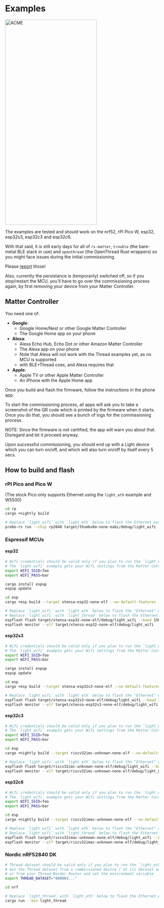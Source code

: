 # Examples

<img src="https://github.com/ivmarkov/rs-matter-embassy/blob/master/examples/acme.jpg" alt="ACME" width="300" height="670">

The examples are tested and _should_ work on the nrf52, rPI Pico W, esp32, esp32s3, esp32c3 and esp32c6.

With that said, it is still early days for all of `rs-matter`, `trouble` (the bare-metal BLE stack in use) 
and `openthread` (the OpenThread Rust wrappers) so you might face issues during the initial commissioning.

Please [report](https://github.com/ivmarkov/rs-matter-embassy/issues) those!

Also, currently the persistance is (temporarily) switched off, so if you stop/restart the MCU, you'll have to go over
the commissioning process again, by first removing your device from your Matter Controller.

## Matter Controller

You need one of:
* **Google**:
  * Google Home/Nest or other Google Matter Controller
  * The Google Home app on your phone
* **Alexa**:
  * Alexa Echo Hub, Echo Dot or other Amazon Matter Controller
  * The Alexa app on your phone
  * Note that Alexa will not work with the Thread examples yet, as no MCU is supported
  * with BLE+Thread coex, and Alexa requires that
* **Apple**:
  * Apple TV or other Apple Matter Controller
  * An iPhone with the Apple Home app

Once you build and flash the firmware, follow the instructions in the phone app.

To start the commissioning process, all apps will ask you to take a screenshot of the QR code which is printed by the firmware when it starts.
Once you do that, you should see a bunch of logs for the commissioning process.

NOTE: Since the firmware is not certified, the app will warn you about that. Disregard and let it proceed anyway.

Upon successful commissioning, you should end up with a Light device which you can turn on/off, and which will also turn on/off by itself every 5 secs.

## How to build and flash

### rPI Pico and Pico W

(The stock Pico only supports Ethernet using the `light_eth` example and W5500)

```sh
cd rp
cargo +nightly build

# Replace `light_wifi` with `light_eth` below to flash the Ethernet example
probe-rs run --chip rp2040 target/thumbv6m-none-eabi/debug/light_wifi
```

### Espressif MCUs

#### esp32

```sh
# Wifi credentials should be valid only if you plan to run the `light_eth` "ethernet" example.
# The `light_wifi` example gets your Wifi settings from the Matter Controller automatically.
export WIFI_SSID=foo
export WIFI_PASS=bar

cargo install espup
espup update

cd esp
cargo +esp build --target xtensa-esp32-none-elf --no-default-features --features esp32

# Replace `light_wifi` with `light_eth` below to flash the "Ethernet" example
# Replace `light_wifi` with `light_thread` below to flash the Ethernet example (you'll need an esp32c6 or esp32h2)
espflash flash target/xtensa-esp32-none-elf/debug/light_wifi --baud 1500000
espflash monitor --elf target/xtensa-esp32-none-elf/debug/light_wifi
```

#### esp32s3

```sh
# Wifi credentials should be valid only if you plan to run the `light_eth` "ethernet" example.
# The `light_wifi` example gets your Wifi settings from the Matter Controller automatically.
export WIFI_SSID=foo
export WIFI_PASS=bar

cargo install espup
espup update

cd esp
cargo +esp build --target xtensa-esp32s3-none-elf --no-default-features --features esp32s3

# Replace `light_wifi` with `light_eth` below to flash the "Ethernet" example
espflash flash target/xtensa-esp32s3-none-elf/debug/light_wifi --baud 1500000
espflash monitor --elf target/xtensa-esp32s3-none-elf/debug/light_wifi
```

#### esp32c3

```sh
# Wifi credentials should be valid only if you plan to run the `light_eth` "ethernet" example.
# The `light_wifi` example gets your Wifi settings from the Matter Controller automatically.
export WIFI_SSID=foo
export WIFI_PASS=bar

cd esp
cargo +nightly build --target riscv32imc-unknown-none-elf --no-default-features --features esp32c3

# Replace `light_wifi` with `light_eth` below to flash the "Ethernet" example
espflash flash target/riscv32imc-unknown-none-elf/debug/light_wifi --baud 1500000
espflash monitor --elf target/riscv32imc-unknown-none-elf/debug/light_wifi
```

#### esp32c6

```sh
# Wifi credentials should be valid only if you plan to run the `light_eth` "ethernet" example.
# The `light_wifi` example gets your Wifi settings from the Matter Controller automatically.
export WIFI_SSID=foo
export WIFI_PASS=bar

cd esp
cargo +nightly build --target riscv32imac-unknown-none-elf --no-default-features --features esp32c6

# Replace `light_wifi` with `light_eth` below to flash the "Ethernet" example
# Replace `light_wifi` with `light_thread` below to flash the Ethernet example (you'll need an esp32c6 or esp32h2)
espflash flash target/riscv32imac-unknown-none-elf/debug/light_wifi --baud 1500000
espflash monitor --elf target/riscv32imac-unknown-none-elf/debug/light_wifi
```

### Nordic nRF52840 DK

```sh
# Thread dataset should be valid only if you plan to run the `light_eth` "ethernet" example.
# Get the Thread dataset from a commissioned device (`ot cli dataset active -x`) 
# or from your Thread Border Router and set the environment variable
export THREAD_DATASET="000003..."

cd nrf

# Replace `light_thread` with `light_eth` below to flash the Ethernet example
cargo run --bin light_thread
```

